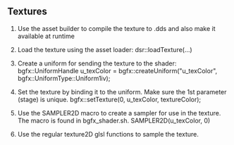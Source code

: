 Textures
--------

1. Use the asset builder to compile the texture to .dds and also make it available at runtime

2. Load the texture using the asset loader: dsr::loadTexture(...)

3. Create a uniform for sending the texture to the shader:
    bgfx::UniformHandle u_texColor = bgfx::createUniform("u_texColor", bgfx::UniformType::Uniform1iv);

4. Set the texture by binding it to the uniform. Make sure the 1st parameter (stage) is unique. 
    bgfx::setTexture(0, u_texColor, textureColor);
    
5. Use the SAMPLER2D macro to create a sampler for use in the texture. The macro is found in bgfx_shader.sh.
    SAMPLER2D(u_texColor, 0)
    
6. Use the regular texture2D glsl functions to sample the texture.

